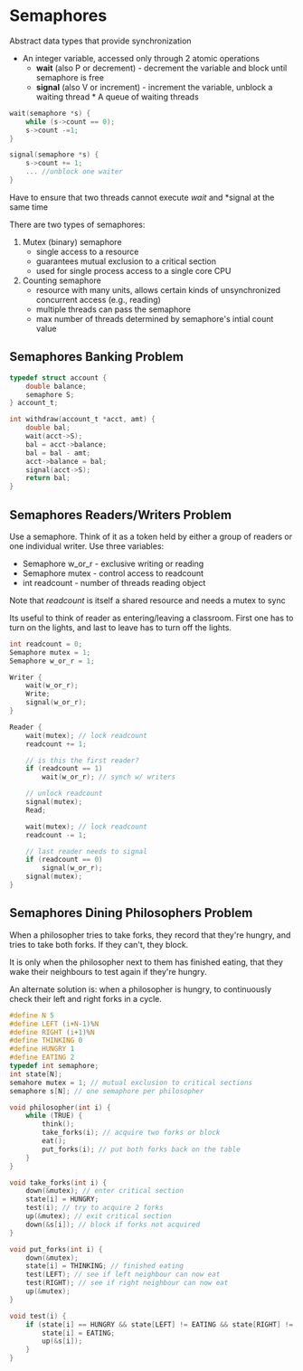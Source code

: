 # Semaphores
Abstract data types that provide synchronization
* An integer variable, accessed only through 2 atomic operations
	* **wait** (also P or decrement) - decrement the variable and block until
	  semaphore is free
	* **signal** (also V or increment) - increment the variable, unblock a waiting thread * A queue of waiting threads

```c
wait(semaphore *s) {
	while (s->count == 0);
	s->count -=1;
}

signal(semaphore *s) {
	s->count += 1;
	... //unblock one waiter
}
```

Have to ensure that two threads cannot execute *wait* and *signal at the same
time

There are two types of semaphores:
1. Mutex (binary) semaphore
	* single access to a resource
	* guarantees mutual exclusion to a critical section
	* used for single process access to a single core CPU
2. Counting semaphore
	* resource with many units, allows certain kinds of unsynchronized concurrent
	  access (e.g., reading)
	* multiple threads can pass the semaphore
	* max number of threads determined by semaphore's intial count value

## Semaphores Banking Problem
```c
typedef struct account {
	double balance;
	semaphore S;
} account_t;

int withdraw(account_t *acct, amt) {
	double bal;
	wait(acct->S);
	bal = acct->balance;
	bal = bal - amt;
	acct->balance = bal;
	signal(acct->S);
	return bal;
}
```

## Semaphores Readers/Writers Problem
Use a semaphore. Think of it as a token held by either a group of readers or one
individual writer. Use three variables:
* Semaphore w_or_r - exclusive writing or reading
* Semaphore mutex - control access to readcount
* int readcount - number of threads reading object

Note that *readcount* is itself a shared resource and needs a mutex to sync

Its useful to think of reader as entering/leaving a classroom. First one has to
turn on the lights, and last to leave has to turn off the lights.

```c
int readcount = 0;
Semaphore mutex = 1;
Semaphore w_or_r = 1;

Writer {
	wait(w_or_r);
	Write;
	signal(w_or_r);
}

Reader {
	wait(mutex); // lock readcount
	readcount += 1;

	// is this the first reader?
	if (readcount == 1)
		wait(w_or_r); // synch w/ writers

	// unlock readcount
	signal(mutex);
	Read;

	wait(mutex); // lock readcount
	readcount -= 1;

	// last reader needs to signal
	if (readcount == 0)
		signal(w_or_r);
	signal(mutex);
}
```

## Semaphores Dining Philosophers Problem
When a philosopher tries to take forks, they record that they're hungry,
and tries to take both forks. If they can't, they block.

It is only when the philosopher next to them has finished eating, that they
wake their neighbours to test again if they're hungry.

An alternate solution is: when a philosopher is hungry, to continuously check
their left and right forks in a cycle.

```c
#define N 5
#define LEFT (i+N-1)%N
#define RIGHT (i+1)%N
#define THINKING 0
#define HUNGRY 1
#define EATING 2
typedef int semaphore;
int state[N];
semahore mutex = 1; // mutual exclusion to critical sections
semaphore s[N]; // one semaphore per philosopher

void philosopher(int i) {
	while (TRUE) {
		think();
		take_forks(i); // acquire two forks or block
		eat();
		put_forks(i); // put both forks back on the table
	}
}

void take_forks(int i) {
	down(&mutex); // enter critical section
	state[i] = HUNGRY;
	test(i); // try to acquire 2 forks
	up(&mutex); // exit critical section
	down(&s[i]); // block if forks not acquired
}

void put_forks(int i) {
	down(&mutex);
	state[i] = THINKING; // finished eating
	test(LEFT); // see if left neighbour can now eat
	test(RIGHT); // see if right neighbour can now eat
	up(&mutex);
}

void test(i) {
	if (state[i] == HUNGRY && state[LEFT] != EATING && state[RIGHT] != EATING) {
		state[i] = EATING;
		up(&s[i]);
	}
}
```
